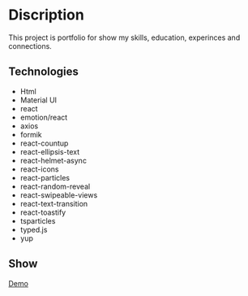 # Discription

This project is portfolio for show my skills, education, experinces and connections.

## Technologies

- Html
- Material UI
- react
- emotion/react
- axios
- formik
- react-countup
- react-ellipsis-text
- react-helmet-async
- react-icons
- react-particles
- react-random-reveal
- react-swipeable-views
- react-text-transition
- react-toastify
- tsparticles
- typed.js
- yup

## Show

<a href="https://portfolio.ahmohazzab.com"> Demo </a>
